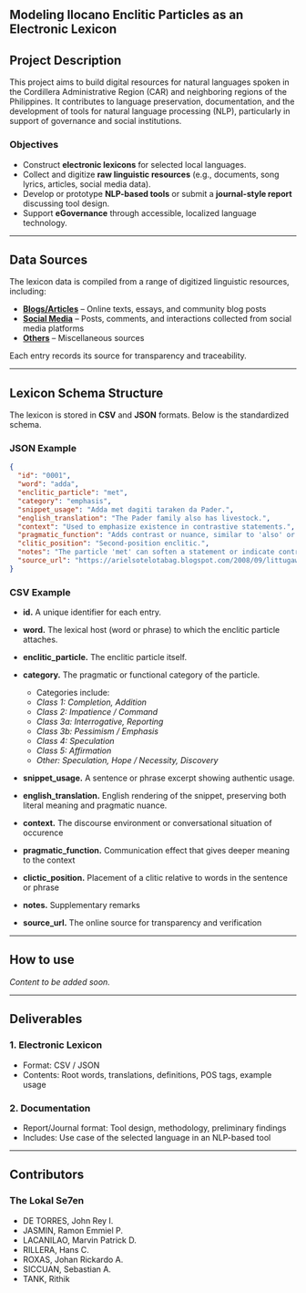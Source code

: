 ## Modeling Ilocano Enclitic Particles as an Electronic Lexicon


## Project Description
This project aims to build digital resources for natural languages spoken in the Cordillera Administrative Region (CAR) and neighboring regions of the Philippines. It contributes to language preservation, documentation, and the development of tools for natural language processing (NLP), particularly in support of governance and social institutions.

### Objectives
- Construct **electronic lexicons** for selected local languages.
- Collect and digitize **raw linguistic resources** (e.g., documents, song lyrics, articles, social media data).
- Develop or prototype **NLP-based tools** or submit a **journal-style report** discussing tool design.
- Support **eGovernance** through accessible, localized language technology.

---

## Data Sources
The lexicon data is compiled from a range of digitized linguistic resources, including:  

- **[Blogs/Articles](https://drive.google.com/drive/folders/1YDuQ-2aLtz8E66xN4IbeEE2l1fpPygJA?usp=drive_link)** – Online texts, essays, and community blog posts  
- **[Social Media](https://drive.google.com/drive/folders/1z5y7vpXse7qMetqM_ZuOoy5ntMDZuP03?usp=drive_link)** – Posts, comments, and interactions collected from social media platforms  
- **[Others](https://drive.google.com/drive/folders/1rrA_YetEdRIzFKLLsDrEC3fwuWYyVvrj?usp=drive_link)** – Miscellaneous sources  

Each entry records its source for transparency and traceability.

---
## Lexicon Schema Structure

The lexicon is stored in **CSV** and **JSON** formats. Below is the standardized schema.

### JSON Example

```json
{
  "id": "0001",
  "word": "adda",
  "enclitic_particle": "met",
  "category": "emphasis",
  "snippet_usage": "Adda met dagiti taraken da Pader.",
  "english_translation": "The Pader family also has livestock.",
  "context": "Used to emphasize existence in contrastive statements.",
  "pragmatic_function": "Adds contrast or nuance, similar to 'also' or 'too'.",
  "clitic_position": "Second-position enclitic.",
  "notes": "The particle 'met' can soften a statement or indicate contrast.",
  "source_url": "https://arielsotelotabag.blogspot.com/2008/09/littugaw.html"
}

```

### CSV Example
- **id.** A unique identifier for each entry.
- **word.** The lexical host (word or phrase) to which the enclitic particle attaches.
- **enclitic_particle.** The enclitic particle itself.
- **category.** The pragmatic or functional category of the particle.
  - Categories include:
  - *Class 1: Completion, Addition*
  - *Class 2: Impatience / Command*
  - *Class 3a: Interrogative, Reporting*
  - *Class 3b: Pessimism / Emphasis*
  - *Class 4: Speculation*
  - *Class 5: Affirmation*
  - *Other: Speculation, Hope / Necessity, Discovery*
  
- **snippet_usage.** A sentence or phrase excerpt showing authentic usage.
- **english_translation.** English rendering of the snippet, preserving both literal meaning and pragmatic nuance.
- **context.** The discourse environment or conversational situation of occurence
- **pragmatic_function.** Communication effect that gives deeper meaning to the context
- **clictic_position.**  Placement of a clitic relative to words in the sentence or phrase 
- **notes.** Supplementary remarks
- **source_url.** The online source for transparency and verification


---
## How to use
*Content to be added soon.*

---

## Deliverables

### 1. Electronic Lexicon
- Format: CSV / JSON 
- Contents: Root words, translations, definitions, POS tags, example usage

### 2. Documentation
- Report/Journal format: Tool design, methodology, preliminary findings
- Includes: Use case of the selected language in an NLP-based tool

---

## Contributors

### The Lokal Se7en

- DE TORRES, John Rey I.
- JASMIN, Ramon Emmiel P.
- LACANILAO, Marvin Patrick D.
- RILLERA, Hans C.
- ROXAS, Johan Rickardo A.
- SICCUAN, Sebastian A.
- TANK, Rithik

